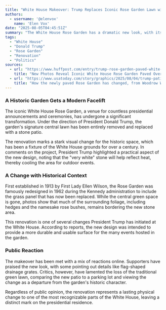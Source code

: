 ```yaml
---
title: "White House Makeover: Trump Replaces Iconic Rose Garden Lawn with 'Very White' Stone Patio"
authors:
  - username: '@elenvox'
    name: 'Elen Vox'
date: "2025-08-05T04:45:51Z"
summary: "The White House Rose Garden has a dramatic new look, with its central grass lawn replaced by stone paving. President Trump praised the 'very white' new patio, a change that has sparked both praise and criticism online."
tags:
  - "White House"
  - "Donald Trump"
  - "Rose Garden"
  - "Renovation"
  - "Politics"
sources:
  - url: "https://www.huffpost.com/entry/trump-rose-garden-paved-white-house_n_688e1db3e4b022c2fddf3cc1"
    title: "New Photos Reveal Iconic White House Rose Garden Paved Over After Trump Makeover"
  - url: "https://www.usatoday.com/story/graphics/2025/08/04/trump-patio-rose-garden-remodel-white-house-ballroom/85506514007/"
    title: "How the newly paved Rose Garden has changed, from Woodrow Wilson to Donald Trump"
---
```


### A Historic Garden Gets a Modern Facelift

The iconic White House Rose Garden, a venue for countless presidential announcements and ceremonies, has undergone a significant transformation. Under the direction of President Donald Trump, the garden's signature central lawn has been entirely removed and replaced with a stone patio.

The renovation marks a stark visual change for the historic space, which has been a fixture of the White House grounds for over a century. In comments on the project, President Trump highlighted a practical aspect of the new design, noting that the "very white" stone will help reflect heat, thereby cooling the area for outdoor events.

### A Change with Historical Context

First established in 1913 by First Lady Ellen Wilson, the Rose Garden was famously redesigned in 1962 during the Kennedy administration to include the grass panel that has now been replaced. While the central green space is gone, photos show that much of the surrounding foliage, including hedges and the namesake rose bushes, remains bordering the new stone area.

This renovation is one of several changes President Trump has initiated at the White House. According to reports, the new design was intended to provide a more durable and usable surface for the many events hosted in the garden.

### Public Reaction

The makeover has been met with a mix of reactions online. Supporters have praised the new look, with some pointing out details like flag-shaped drainage grates. Critics, however, have lamented the loss of the traditional green lawn, comparing the new patio to a parking lot and viewing the change as a departure from the garden's historic character. 

Regardless of public opinion, the renovation represents a lasting physical change to one of the most recognizable parts of the White House, leaving a distinct mark on the presidential residence.
